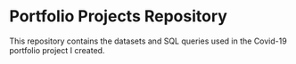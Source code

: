 # Portfolio Projects Repository
This repository contains the datasets and SQL queries used in the Covid-19 portfolio project I created.
